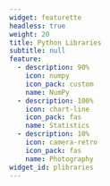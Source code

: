 ```yaml
---
widget: featurette
headless: true
weight: 20
title: Python Libraries
subtitle: null
feature:
  - description: 90%
    icon: numpy
    icon_pack: custom
    name: NumPy
  - description: 100%
    icon: chart-line
    icon_pack: fas
    name: Statistics
  - description: 10%
    icon: camera-retro
    icon_pack: fas
    name: Photography
widget_id: plibraries
---
```

